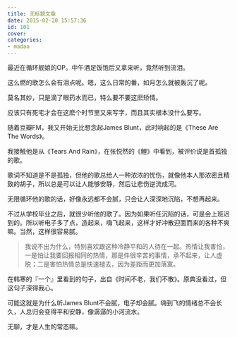 ```yaml
---
title: 无标题文章
date: 2015-02-20 15:57:36
id: 101
cover: 
categories:
- madao
---
```


最近在循环舰娘的OP。中午酒足饭饱后又拿来听，竟然听到流泪。

这么燃的歌怎么会有泪点呢。嗯，这么日常的番，如月怎么就被轰沉了呢。

莫名其妙，只是滴了眼药水而已，特么要不要这麽矫情。

应该只有死宅才会在这麽个时节里又来写字，而且其实根本没什么要写。

随着豆瓣FM，我又开始无比想念起James Blunt，此时响起的是《These Are The Words》。

我接触他是从《Tears And Rain》，在张悦然的《鲤》中看到，被评价说是首孤独的歌。

歌词不知道是不是孤独，但他的歌总给人一种浓浓的忧伤，就像他本人那浓密且精致的胡子，所以总是可以让人能够安静，然后让悲伤逆流成河。

无限循环他的歌的话，好像永远都不会腻，只会让人深深地沉陷，不想再起来。

不过从学校毕业之后，就很少听他的歌了。因为如果听任沉陷的话，可是会上班迟到的。所以听电子多了点，造起来，嗨飞起来，这样才好冲散迎面而来的各种不爽嘛。当然，这样很容易腻。

> 我说不出为什么，特别喜欢跟这种冷静平和的人待在一起。热情让我害怕，一是怕让我要回报相同的热情，那是件很辛苦的事情，承不起来，让人虚脱；二是害怕热情总是快速褪去，因为差距而更加落寞。

在韩寒的『一个』里看到的句子，出自《时间不老，我们不散》。原典没看过，但这句子深得我心。

可能这就是为什么听James Blunt不会腻，电子却会腻。嗨到飞的情绪总不会长久，人总归会变得平和安静，像潺潺的小河流水。

无聊，才是人生的常态嘛。
